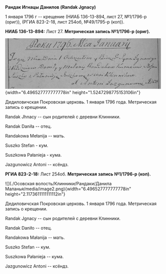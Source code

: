 **Рандак Игнацы Данилов (Randak Jgnacy)**

1 января 1796 г -- крещение (НИАБ 136-13-894, лист 27, №1/1796-р
(ориг)), (РГИА 823-2-18, лист 254об, №49/1795-р (коп)).

**НИАБ 136-13-894:** Лист 27. **Метрическая запись №1/1796-р (ориг).**

![](./media/486c67dded54d1b284a4b53dc29fc05e52f98f83.png){width="6.496527777777778in"
height="1.5247298775153106in"}

Дедиловичская Покровская церковь. 1 января 1796 года. Метрическая запись
о крещении.

Randak Jhnacy -- сын родителей с деревни Клинники.

Randak Daniła -- отец.

Randakowa Mełanija -- мать.

Suszko Stefan - кум.

Suszkowa Pałanieja - кума.

Jazgunowicz Antoni -- ксёндз.

**РГИА 823-2-18:** Лист 254об. **Метрическая запись №1/1796-р (коп).**

![](./Осовская волость/Клинники/Рандаки/Данила Маланья/media/image2.png){width="6.496527777777778in"
height="2.1173611111111112in"}

Дедиловичская Покровская церковь. 1 января 1796 года. Метрическая запись
о крещении.

Randak Jgnacy -- сын родителей с деревни Клинники.

Randak Daniło -- отец.

Randakowa Małanija -- мать.

Suszko Stefan -- кум.

Suszkowa Pałanieja -- кума.

Jazgunowicz Antoni -- ксёндз.
